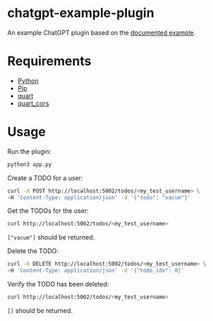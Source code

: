 # chatgpt-example-plugin
An example ChatGPT plugin based on the [documented example](https://platform.openai.com/docs/plugins/examples).

# Requirements
- [Python](https://www.python.org/downloads/)
- [Pip](https://pypi.org/project/pip/)
- [quart](https://pypi.org/project/quart/)
- [quart_cors](https://pypi.org/project/quart-cors/)

# Usage

Run the plugin:

```sh
python3 app.py
```

Create a TODO for a user:

```sh
curl -X POST http://localhost:5002/todos/<my_test_username> \
-H 'Content-Type: application/json' -d '{"todo": "vacum"}'
```

Get the TODOs for the user:

```sh
curl http://localhost:5002/todos/<my_test_username>
```

`["vacum"]` should be returned.

Delete the TODO:

```sh
curl -X DELETE http://localhost:5002/todos/<my_test_username> \
-H 'Content-Type: application/json' -d '{"todo_idx": 0}'
```

Verify the TODO has been deleted:

```sh
curl http://localhost:5002/todos/<my_test_username>
```

`[]` should be returned.
